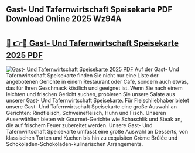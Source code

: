 ## Gast- Und Tafernwirtschaft Speisekarte PDF Download Online 2025 Wz94A

# <h2><a href="http://gce8fvp.nevu.top/?p=Gast-+Und+Tafernwirtschaft+Speisekarte">🔗 👉🔴 Gast- Und Tafernwirtschaft Speisekarte 2025 PDF</a></h2>

[![Gast- Und Tafernwirtschaft Speisekarte 2025 PDF](https://i.imgur.com/dBaPXMq.png)](http://gce8fvp.nevu.top/?p=Gast-+Und+Tafernwirtschaft+Speisekarte)
Auf der Gast- Und Tafernwirtschaft Speisekarte finden Sie nicht nur eine Liste der angebotenen Gerichte in einem Restaurant oder Café, sondern auch etwas, das für Ihren Geschmack köstlich und geeignet ist. Wenn Sie nach einem leichten und frischen Gericht suchen, probieren Sie unsere Salate aus unserer Gast- Und Tafernwirtschaft Speisekarte. Für Fleischliebhaber bietet unsere Gast- Und Tafernwirtschaft Speisekarte eine große Auswahl an Gerichten: Rindfleisch, Schweinefleisch, Huhn und Fisch. Unseren Auserwählten bieten wir Gourmet-Gerichte wie Schaschlik und Steak an, die auf frischem Feuer zubereitet werden. Unsere Gast- Und Tafernwirtschaft Speisekarte umfasst eine große Auswahl an Desserts, von klassischen Torten und Kuchen bis hin zu exquisiten Crème Brûlée und Schokoladen-Schokoladen-kulinarischen Arrangements.
